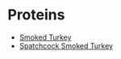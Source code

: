# Proteins

* [Smoked Turkey](/proteins/smoked-turkey)
* [Spatchcock Smoked Turkey](/proteins/spatchcock-smoked-turkey)
